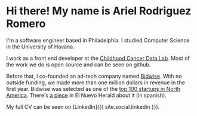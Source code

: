 

# Hi there! My name is Ariel Rodriguez Romero

I'm a software engineer based in Philadelphia. I studied Computer Science in the University of Havana.

I work as a front end developer at the [Childhood Cancer Data Lab](https://www.ccdatalab.org/). Most of the work we do is open source and can be seen on github.

Before that, I co-founded an ad-tech company named [Bidwise](https://www.bidwise.com/). 
With no outside funding, we made more than one million dollars in revenue in the first year. Bidwise was selected as 
one of the [top 100 startups in North America](https://www.redherring.com/2017-rhna-winners/). There's [a piece](http://www.elnuevoherald.com/noticias/finanzas/article170516562.html) in El Nuevo Herald about it (in spanish).

My full CV can be seen on [LinkedIn]({{ site.social.linkedin }}).

